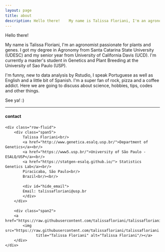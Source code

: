 ```yaml
---
layout: page
title: about
description: Hello there!    My name is Talissa Floriani, I'm an agronomist passionate for plants and genes.
---
```

Hello there!    

My name is Talissa Floriani, I'm an agronomist passionate for plants and genes. I got my degree in Agronomy from Santa Catarina State University (UDESC) and my senior year from University of California Davis (UCD). I'm currently a master's student in Genetics and Plant Breeding at the University of Sao Paulo (USP).  

I'm funny, new to data analysis by Rstudio, I speak Portuguese as well as English and a little bit of Spanish. I'm a super fan of rock, pizza and a coffee addict. Here we are going to discuss about science, hobbies, tips, codes and other things.    

See ya! :)





---

<div class="container">
<h4><a name="Contact"></a>contact</h4>

    <div class="row-fluid">
        <div class="span5">
            Talissa Floriani<br/>
            <a href="http://www.genetica.esalq.usp.br/">Department of Genetics</a><br/>
            <a href="https://www5.usp.br/">University of São Paulo - ESALQ/USP</a><br/>
            <a href="https://statgen-esalq.github.io/"> Statistics Genetics Lab</a><br/>
            Piracicaba, São Paulo<br/>
            Brazil<br/><br/>

            <div id="hide_email">
            Email: talissafloriani@usp.br
            </div>
        </div>

        <div class="span2">
        <a href="https://raw.githubusercontent.com/talissafloriani/talissafloriani.github.io/main/assets/prof_pic_2021.jpg">
            <img src="https://raw.githubusercontent.com/talissafloriani/talissafloriani.github.io/main/assets/prof_pic_2021.jpg"
                  title="Talissa Floriani" alt="Talissa Floriani"/></a>
        </div>
    </div>
</div>
